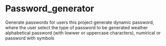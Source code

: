 # Password_generator
Generate passwords for users
this project generate dynamic password,
where the user select the type of password to be generated weather alphabetical password (with lowwer or uppercase characters), numirical or password with symbols 
